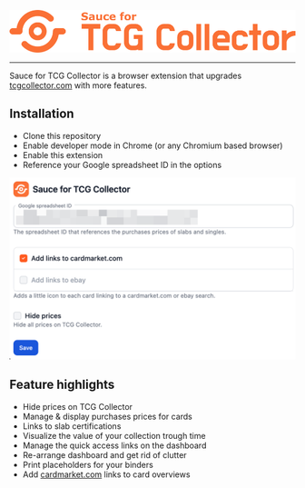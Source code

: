 <p align="center">
	<img src="dist/assets/readme-logo.png" alt="Sauce for TCG Collector">
</p>

---

Sauce for TCG Collector is a browser extension that upgrades [tcgcollector.com](https://www.tcgcollector.com/) with more features.

Installation
--------

- Clone this repository
- Enable developer mode in Chrome (or any Chromium based browser)
- Enable this extension
- Reference your Google spreadsheet ID in the options

![Settings!](dist/assets/settings.png)

Feature highlights
--------

* Hide prices on TCG Collector
* Manage & display purchases prices for cards
* Links to slab certifications
* Visualize the value of your collection trough time
* Manage the quick access links on the dashboard
* Re-arrange dashboard and get rid of clutter
* Print placeholders for your binders
* Add [cardmarket.com](https://www.cardmarket.com) links to card overviews